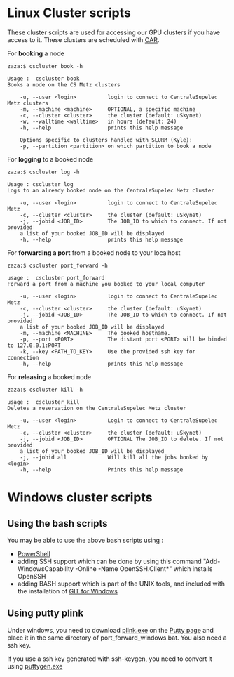 # Linux Cluster scripts

These cluster scripts are used for accessing our GPU clusters if you have access to it. These clusters are scheduled with [OAR](http://oar.imag.fr/). 

For **booking** a node

	zaza:$ cscluster book -h

	Usage :  cscluster book
	Books a node on the CS Metz clusters

		-u, --user <login>          login to connect to CentraleSupelec Metz clusters 
		-m, --machine <machine>     OPTIONAL, a specific machine
		-c, --cluster <cluster>     the cluster (default: uSkynet)
		-w, --walltime <walltime>   in hours (default: 24)
		-h, --help                  prints this help message

		Options specific to clusters handled with SLURM (Kyle):
		-p, --partition <partition> on which partition to book a node

For **logging** to a booked node
					
	zaza:$ cscluster log -h	

    Usage : cscluster log
	Logs to an already booked node on the CentraleSupelec Metz cluster 

		-u, --user <login>          login to connect to CentraleSupelec Metz
		-c, --cluster <cluster>     the cluster (default: uSkynet)
		-j, --jobid <JOB_ID>        The JOB_ID to which to connect. If not provided
		a list of your booked JOB_ID will be displayed
		-h, --help                  prints this help message

For **forwarding a port** from a booked node to your localhost

	zaza:$ cscluster port_forward -h

    usage :  cscluster port_forward
	Forward a port from a machine you booked to your local computer

		-u, --user <login>          login to connect to CentraleSupelec Metz
		-c, --cluster <cluster>     the cluster (default: uSkynet)
		-j, --jobid <JOB_ID>        The JOB_ID to which to connect. If not provided
		a list of your booked JOB_ID will be displayed
		-m, --machine <MACHINE>     The booked hostname.
		-p, --port <PORT>           The distant port <PORT> will be binded to 127.0.0.1:PORT
		-k, --key <PATH_TO_KEY>     Use the provided ssh key for connection
		-h, --help                  prints this help message

For **releasing** a booked node

	zaza:$ cscluster kill -h

    usage :  cscluster kill 
	Deletes a reservation on the CentraleSupelec Metz cluster

		-u, --user <login>          Login to connect to CentraleSupelec Metz
		-c, --cluster <cluster>     the cluster (default: uSkynet)
		-j, --jobid <JOB_ID>        OPTIONAL The JOB_ID to delete. If not provided
		a list of your booked JOB_ID will be displayed
		-j, --jobid all             Will kill all the jobs booked by <login>
		-h, --help                  Prints this help message

# Windows cluster scripts

## Using the bash scripts

You may be able to use the above bash scripts using :

- [PowerShell](https://docs.microsoft.com/en-us/powershell/)
- adding SSH support which can be done by using this command "Add-WindowsCapability -Online -Name OpenSSH.Client*" which installs OpenSSH
- adding BASH support which is part of the UNIX tools, and included with the installation of [GIT for Windows](https://gitforwindows.org/)

## Using putty plink

Under windows, you need to download [plink.exe](https://the.earth.li/~sgtatham/putty/latest/w64/plink.exe) on the [Putty page](https://www.chiark.greenend.org.uk/~sgtatham/putty/latest.html) and place it in the same directory of port_forward_windows.bat. You also need a ssh key.

If you use a ssh key generated with ssh-keygen, you need to convert it using [puttygen.exe](https://www.chiark.greenend.org.uk/~sgtatham/putty/latest.html)


